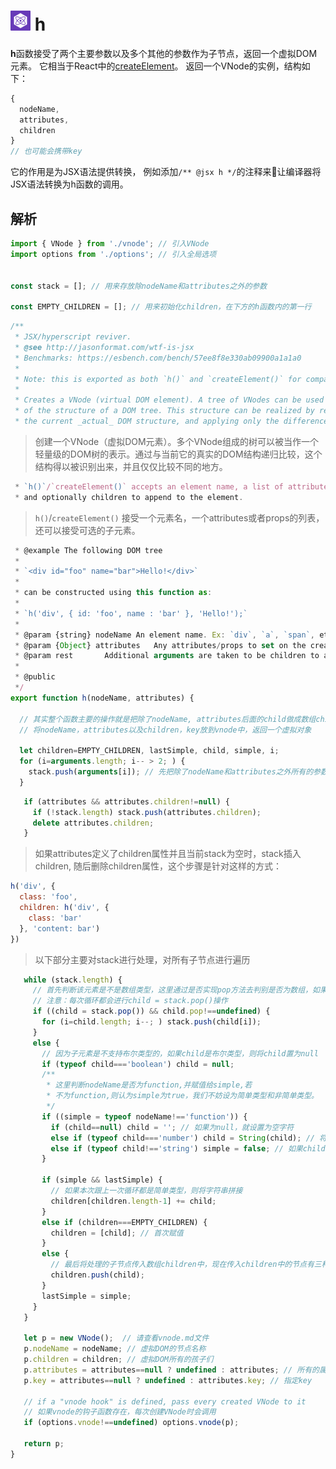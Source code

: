 # <img src="preact-icon.png" width="32" height="32" /> h

**h**函数接受了两个主要参数以及多个其他的参数作为子节点，返回一个虚拟DOM元素。
它相当于React中的[createElement](https://reactjs.org/docs/react-api.html#createelement)。
返回一个VNode的实例，结构如下：

```javascript
{
  nodeName,
  attributes,
  children
}
// 也可能会携带key
```

它的作用是为JSX语法提供转换，
例如添加`/** @jsx h */`的注释来让编译器将JSX语法转换为h函数的调用。

## 解析

```javascript
import { VNode } from './vnode'; // 引入VNode
import options from './options'; // 引入全局选项


const stack = []; // 用来存放除nodeName和attributes之外的参数

const EMPTY_CHILDREN = []; // 用来初始化children，在下方的h函数内的第一行
```

```javascript
/**
 * JSX/hyperscript reviver.
 * @see http://jasonformat.com/wtf-is-jsx
 * Benchmarks: https://esbench.com/bench/57ee8f8e330ab09900a1a1a0
 *
 * Note: this is exported as both `h()` and `createElement()` for compatibility reasons.
 *
 * Creates a VNode (virtual DOM element). A tree of VNodes can be used as a lightweight representation
 * of the structure of a DOM tree. This structure can be realized by recursively comparing it against
 * the current _actual_ DOM structure, and applying only the differences.
```

> 创建一个VNode（虚拟DOM元素）。多个VNode组成的树可以被当作一个轻量级的DOM树的表示。通过与当前它的真实的DOM结构递归比较，这个结构得以被识别出来，并且仅仅比较不同的地方。

```javascript
 * `h()`/`createElement()` accepts an element name, a list of attributes/props,
 * and optionally children to append to the element.
```

>  `h()`/`createElement()` 接受一个元素名，一个attributes或者props的列表，还可以接受可选的子元素。

```javascript
 * @example The following DOM tree
 *
 * `<div id="foo" name="bar">Hello!</div>`
 *
 * can be constructed using this function as:
 *
 * `h('div', { id: 'foo', name : 'bar' }, 'Hello!');`
 *
 * @param {string} nodeName	An element name. Ex: `div`, `a`, `span`, etc.
 * @param {Object} attributes	Any attributes/props to set on the created element.
 * @param rest		 Additional arguments are taken to be children to append. Can be infinitely nested Arrays.
 *
 * @public
 */
export function h(nodeName, attributes) {

  // 其实整个函数主要的操作就是把除了nodeName, attributes后面的child做成数组children，
  // 将nodeName，attributes以及children，key放到vnode中，返回一个虚拟对象

  let children=EMPTY_CHILDREN, lastSimple, child, simple, i;
  for (i=arguments.length; i-- > 2; ) {
    stack.push(arguments[i]); // 先把除了nodeName和attributes之外所有的参数扔到stack里面, 倒着放
  }
```

```javascript
   if (attributes && attributes.children!=null) {
     if (!stack.length) stack.push(attributes.children);
     delete attributes.children;
   }
```

> 如果attributes定义了children属性并且当前stack为空时，stack插入children, 随后删除children属性，这个步骤是针对这样的方式：

```javascript
h('div', {
  class: 'foo',
  children: h('div', {
    class: 'bar'
  }, 'content: bar')
})
```

> 以下部分主要对stack进行处理，对所有子节点进行遍历

```javascript
   while (stack.length) {
     // 首先判断该元素是不是数组类型，这里通过是否实现pop方法去判别是否为数组，如果子元素是数组，将其全部压入栈中
     // 注意：每次循环都会进行child = stack.pop()操作
     if ((child = stack.pop()) && child.pop!==undefined) {
       for (i=child.length; i--; ) stack.push(child[i]);
     }
     else {
       // 因为子元素是不支持布尔类型的，如果child是布尔类型，则将child置为null
       if (typeof child==='boolean') child = null;
       /**
        * 这里判断nodeName是否为function,并赋值给simple,若
        * 不为function,则认为simple为true，我们不妨设为简单类型和非简单类型。
        */
       if ((simple = typeof nodeName!=='function')) {
         if (child==null) child = ''; // 如果为null，就设置为空字符
         else if (typeof child==='number') child = String(child); // 将数字转换为string
         else if (typeof child!=='string') simple = false; // 如果child非字符串，simple则为false，即为非简单类型
       }

       if (simple && lastSimple) {
         // 如果本次跟上一次循环都是简单类型，则将字符串拼接
         children[children.length-1] += child;
       }
       else if (children===EMPTY_CHILDREN) {
         children = [child]; // 首次赋值
       }
       else {
         // 最后将处理的子节点传入数组children中，现在传入children中的节点有三种类型：纯字符串、代表dom节点的字符串以及代表组件的函数
         children.push(child);       
       }
       lastSimple = simple;
     }
   }

   let p = new VNode();  // 请查看vnode.md文件
   p.nodeName = nodeName; // 虚拟DOM的节点名称
   p.children = children; // 虚拟DOM所有的孩子们
   p.attributes = attributes==null ? undefined : attributes; // 所有的属性
   p.key = attributes==null ? undefined : attributes.key; // 指定key

   // if a "vnode hook" is defined, pass every created VNode to it
   // 如果vnode的钩子函数存在，每次创建VNode时会调用
   if (options.vnode!==undefined) options.vnode(p);

   return p;
}
```
